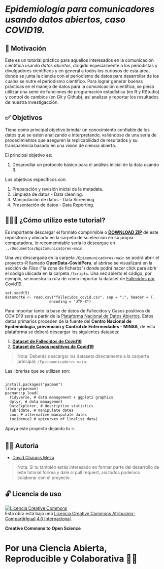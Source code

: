 # ***Epidemiología para comunicadores usando datos abiertos, caso COVID19.***


## 🌻 Motivación

Este es un tutorial práctico para aquellos interesados en la comunicación científica usando *datos abiertos*, dirigido especialmente a los periodistas y divulgadores científicos y en general a todos los curiosos de esta área, donde se junta la ciencia con el periodismo de datos para desarrollar de los cuales se nutre el periodismo científico. Para lograr generar buenas prácticas en el manejo de datos para la comunicación científica, se piesa utilizar una serie de funciones de programación estadística (en R y RStudio) y control de cambios (en Git y Github), asi analizar y reportar los resultados de nuestra investigacción. 

## ✅ Objetivos

Tiene como principal objetivo brindar un conocimiento confiable de los datos que se estén analizando e interpretando, valiéndose de una seria de procedimientos que 
aseguren la replicabilidad de resultados y su transparencia basado en una visión de ciencia abierta.

El principal objetivo es: 

  1. Desaroollar un protocolo básico para el análisis inicial de la data usando R.

Los objetivos específicos son:
  
  1. Preparación y revisión inicial de la metadata.
  2. Limpieza de datos - Data cleaning.
  3. Manipulación de datos - Data Screening.
  4. Presentación de datos - Data Reporting.

## 🙋🏻‍♂️ ¿Cómo utilizo este tutorial?

Es importante descargar el formato comprimible o [**DOWNLOAD ZIP**](https://github.com/DChaupis/Epi-Comunicadores/archive/refs/heads/main.zip) de este repositorio y ubicarlo en la carpeta de su elección en su propia computadora, lo recomemdable sería lo descargue en `../Documentos/EpiComunicadores-main`. 

Una vez descargada en la carpeta `/Epicomunicadores-main` se podrá abrir el proyecto-R llamado **OpenData-CovidPeru**, al abrirse se visualizará en la sección de *Files* ("la zona de ficheros") donde podrá hacer click para abrir el código ubicada en la carpeta `/Scripts`. Una vez abierto el código, por ejemplo, se muestra la ruta de como importar la dataset de [Fallecidos por Covid19](https://www.datosabiertos.gob.pe/dataset/fallecidos-por-covid-19-ministerio-de-salud-minsa/resource/4b7636f3-5f0c-4404-8526). 

```{r}
set.seed(9)
datamorte <- read.csv("fallecidos_covid.csv", sep = ";", header = T, 
                    encoding = "UTF-8")       

```
Para importar tanto la base de datos de Fallecidos y Casos positivos de COVID19 será a partir de la [Plataforma Nacional de Datos Abiertos](https://www.datosabiertos.gob.pe/). Estos datos primarios proceden de la fuente del **Centro Nacional de Epidemiologia, prevención y Control de Enfermedades – MINSA**, de esta plataforma se deberá descargar los siguientes datasets:

  1. [**Dataset de Fallecidos de Covid19**](https://www.datosabiertos.gob.pe/dataset/fallecidos-por-covid-19-ministerio-de-salud-minsa/resource/4b7636f3-5f0c-4404-8526)
  2. [**Dataset de Casos positivos de Covid19**](https://www.datosabiertos.gob.pe/dataset/casos-positivos-por-covid-19-ministerio-de-salud-minsa/resource/690e57a6-a465-47d8-86fd)

> Nota: Deberás descargar los datasets directamente a la carperta principal: `/Epicomunicadores-main`.

Las librerías que se utilizan son:
```{r}

install.packages("pacman")
library(pacman)
pacman::p_load(
  tidyverse, # data management + ggplot2 graphics 
  dplyr, # data management
  DataExplorer, # descriptive statistics
  lubridate, # manipulate dates
  zoo, # alternative manipulate dates 
  incidence2 # epicurves of linelist data) 

```

Apoya este proyecto dejando tu ⭐.

## 👨‍💻 Autoria 

  - [David Chaupis Meza](https://www.linkedin.com/in/davidchaupis/)

> Nota: Si tu también estás interesado en formar parte del desarrollo de este tutorial forkea y dale al pull request, así todos podemos colaborar con el proyecto.

## 🔓 Licencia de uso

<a rel="license" href="http://creativecommons.org/licenses/by-sa/4.0/"><img alt="Licencia Creative Commons" style="border-width:0" src="https://i.creativecommons.org/l/by-sa/4.0/80x15.png" /></a><br />Esta obra está bajo una <a rel="license" href="http://creativecommons.org/licenses/by-sa/4.0/">Licencia Creative Commons Atribución-CompartirIgual 4.0 Internacional</a>.

**Creative Commons to Open Science**


# **Por una Ciencia Abierta, Reproducible y Colaborativa** 🙌🏻

